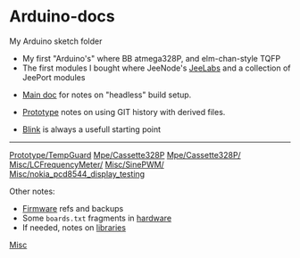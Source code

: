 Arduino-docs
============

My Arduino sketch folder

- My first "Arduino's" where BB atmega328P, and elm-chan-style TQFP
- The first modules I bought where JeeNode's [JeeLabs](./JeeLabs/main.rst)
  and a collection of JeePort modules

* [Main doc](main.rst) for notes on "headless" build setup. 

* [Prototype](Prototype/main.rst) notes on using GIT history with derived files.
* [Blink](Prototype/Blink) is always a usefull starting point

----

[Prototype/TempGuard](./Prototype/TempGuard/main.rst)
[Mpe/Cassette328P](./Mpe/Cassette328P/main.rst)
[Mpe/Cassette328P/](./Mpe/Cassette328P/Cassette328P.rst)
[Misc/LCFrequencyMeter/](./Misc/LCFrequencyMeter/LCFrequencyMeter.rst)
[Misc/SinePWM/](./Misc/SinePWM/SinePWM.rst)
[Misc/nokia_pcd8544_display_testing](./Misc/nokia_pcd8544_display_testing/main.rst)

Other notes:

- [Firmware](./firmware/main.rst) refs and backups
- Some ``boards.txt`` fragments in [hardware](./hardware/main.rst)
- If needed, notes on [libraries](./libraries/main.rst)

[Misc](./Misc/main.rst)

